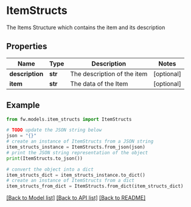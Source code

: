 # ItemStructs

The Items Structure which contains the item and its description

## Properties

Name | Type | Description | Notes
------------ | ------------- | ------------- | -------------
**description** | **str** | The description of the item | [optional] 
**item** | **str** | The data of the Item | [optional] 

## Example

```python
from fw.models.item_structs import ItemStructs

# TODO update the JSON string below
json = "{}"
# create an instance of ItemStructs from a JSON string
item_structs_instance = ItemStructs.from_json(json)
# print the JSON string representation of the object
print(ItemStructs.to_json())

# convert the object into a dict
item_structs_dict = item_structs_instance.to_dict()
# create an instance of ItemStructs from a dict
item_structs_from_dict = ItemStructs.from_dict(item_structs_dict)
```
[[Back to Model list]](../README.md#documentation-for-models) [[Back to API list]](../README.md#documentation-for-api-endpoints) [[Back to README]](../README.md)


